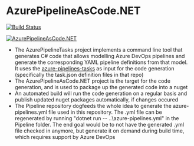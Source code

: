 # AzurePipelineAsCode.NET

[![Build Status](https://christianederzuehlke.visualstudio.com/aprg%20Structurizr%20Infrastructure%20as%20Code/_apis/build/status/ChristianEder.azure-pipeline-as-code)](https://christianederzuehlke.visualstudio.com/aprg%20Structurizr%20Infrastructure%20as%20Code/_build/latest?definitionId=7)

[![AzurePipelineAsCode.NET](https://img.shields.io/nuget/v/AzurePipelineAsCode.NET.png "Latest nuget package for AzurePipelineAsCode.NET")](https://www.nuget.org/packages/AzurePipelineAsCode.NET/)

- The AzurePipelineTasks project implements a command line tool that generates C# code that allows modelling Azure DevOps pipelines and generate the corresponding YAML pipeline definitions from that model. It uses the [azure-pipelines-tasks](https://github.com/Microsoft/azure-pipelines-tasks) as input for the code generation (specifically the task.json definition files in that repo)
- The AzurePipelineAsCode.NET project is the target for the code generation, and is used to package up the generated code into a nuget
- An automated build will run the code generation on a regular basis and publish updated nuget packages automatically, if changes occured
- The Pipeline repository dogfeeds the whole idea to generate the azure-pipelines.yml file used in this repository. The .yml file can be regenerated by running "dotnet run -- ..\azure-pipelines.yml" in the Pipeline folder. The end goal would be to not have the generated .yml file checked in anymore, but generate it on demand during build time, which requires support by Azure DevOps